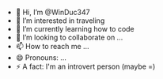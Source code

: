 - 👋 Hi, I’m @WinDuc347
- 👀 I’m interested in traveling
- 🌱 I’m currently learning how to code
- 💞️ I’m looking to collaborate on ...
- 📫 How to reach me ...
- 😄 Pronouns: ...
- ⚡ A fact: I'm an introvert person (maybe =)

<!---
WinDuc347/WinDuc347 is a ✨ special ✨ repository because its `README.md` (this file) appears on your GitHub profile.
You can click the Preview link to take a look at your changes.
--->
